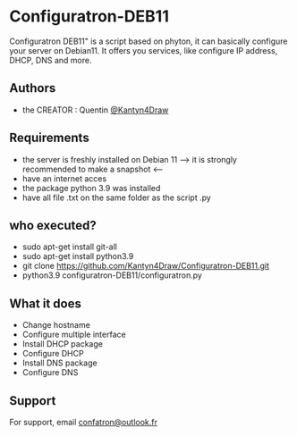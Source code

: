
# Configuratron-DEB11

Configuratron DEB11" is a script based on phyton, it can basically configure your server on Debian11. It offers you services, like configure IP address, DHCP, DNS and more.


## Authors

- the CREATOR : Quentin  [@Kantyn4Draw](https://github.com/Kantyn4Draw)


## Requirements

- the server is freshly installed on Debian 11
--> it is strongly recommended to make a snapshot <--
- have an internet acces
- the package python 3.9 was installed
- have all file .txt on the same folder as the script .py
## who executed?

- sudo apt-get install git-all
- sudo apt-get install python3.9
- git clone https://github.com/Kantyn4Draw/Configuratron-DEB11.git
- python3.9 configuratron-DEB11/configuratron.py
## What it does
- Change hostname
- Configure multiple interface
- Install DHCP package
- Configure DHCP
- Install DNS package
- Configure DNS

## Support

For support, email confatron@outlook.fr

